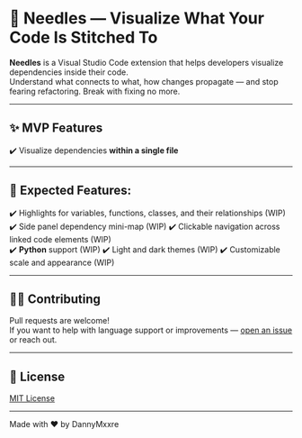 # 🧵 Needles — Visualize What Your Code Is Stitched To

**Needles** is a Visual Studio Code extension that helps developers visualize dependencies inside their code.  
Understand what connects to what, how changes propagate — and stop fearing refactoring.
Break with fixing no more.

---

## ✨ MVP Features

✔️ Visualize dependencies **within a single file**  


---

## 🚧 Expected Features:

✔️ Highlights for variables, functions, classes, and their relationships (WIP)  
✔️ Side panel dependency mini-map (WIP)
✔️ Clickable navigation across linked code elements (WIP)  
✔️ **Python** support  (WIP)
✔️ Light and dark themes  (WIP)
✔️ Customizable scale and appearance (WIP)

---

## 🧑‍💻 Contributing

Pull requests are welcome!  
If you want to help with language support or improvements — [open an issue](https://github.com/dannymxxre/needles/issues) or reach out.

---

## 📄 License

[MIT License](./LICENSE)

---

Made with ❤️ by DannyMxxre
